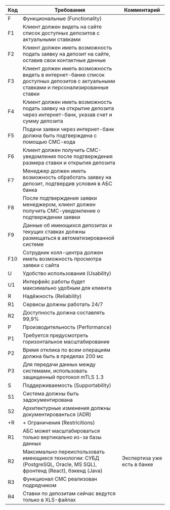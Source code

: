 | Код | Требования                                                                                                                                                       | Комментарий                                                              |
|-----|------------------------------------------------------------------------------------------------------------------------------------------------------------------|--------------------------------------------------------------------------|
| F   | Функциональные (Functionality)                                                                                                                                   |                                                                          |
| F1  | Клиент должен видеть на сайте список доступных депозитов с актуальными ставками                                                                                  |                                                                          |
| F2  | Клиент должен иметь возможность подать заявку на депозит на сайте, оставив свои контактные данные                                                                |                                                                          |
| F3  | Клиент должен иметь возможность видеть в интернет-банке список доступных депозитов с актуальными ставками и персонализированные ставки                           |                                                                          |
| F4  | Клиент должен иметь возможность подать заявку на открытие депозита через интернет-банк, указав счет и сумму депозита                                             |                                                                          |
| F5  | Подачи заявки через интернет-банк должна быть подтверждена с помощью СМС-кода                                                                                    |                                                                          |
| F6  | Клиент должен получить СМС-уведомления после подтверждения размера ставки и открытия депозита                                                                    |                                                                          |
| F7  | Менеджер должен иметь возможность обработать заявку на депозит, подтвердив условия в АБС банка                                                                   |                                                                          |
| F8  | После подтверждения заявки менеджером, клиент должен получить СМС-уведомление о подтверждении заявки                                                             |                                                                          |
| F9  | Данные об имеющихся депозитах и текущих ставках должны размещаться в автоматизированной системе                                                                  |                                                                          |
| F10 | Сотрудник колл-центра должен иметь возможность просмотра заявки с сайта                                                                                          |                                                                          |
| U   | Удобство использования (Usability)                                                                                                                               |                                                                          |
| U1  | Интерфейс работы будет максимально удобным для клиента                                                                                                           |                                                                          |
| R   | Надёжность (Reliability)                                                                                                                                         |                                                                          |
| R1  | Сервисы должны работать 24/7                                                                                                                                     |                                                                          |
| R2  | Доступность должна составлять 99,9%                                                                                                                              |                                                                          |
| P   | Производительность (Performance)                                                                                                                                 |                                                                          |
| P1  | Требуется предусмотреть горизонтальное масштабирование                                                                                                           |                                                                          |
| P2  | Время отклика по всем операциям должна быть в пределах 200 мс                                                                                                    |                                                                          |
| P3  | Для передачи данных между системами, использовать защищенный протокол mTLS 1.3                                                                                   |                                                                          |
| S   | Поддерживаемость (Supportability)                                                                                                                                |                                                                          |
| S1  | Система должны быть задокументирована                                                                                                                            |                                                                          |
| S2  | Архитектурные изменения должны документированться (ADR)                                                                                                          |                                                                          |
| +R  | + Ограничения (Restricitions)                                                                                                                                    |                                                                          |
| R1  | АБС может масштабироваться только вертикально из-за базы данных                                                                                                  |                                                                          |
| R2  | Максимально переиспользовать имеющиеся технологии: СУБД (PostgreSQL, Oracle, MS SQL), фронтенд (React), бэкенд (Java)                                            | Экспертиза уже есть в банке                                              |
| R3  | Функционал СМС реализован подрядчиком                                                                                                                            |                                                                          |
| R4  | Ставки по депозитам сейчас ведутся только в XLS-файлах                                                                                                           |                                                                          |
